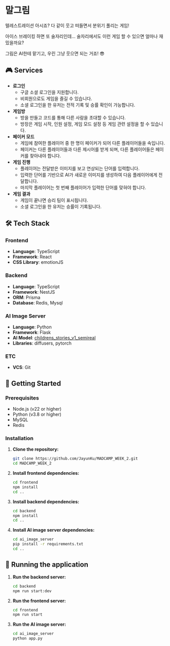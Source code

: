 # 말그림

텔레스트레이션 아시죠? 다 같이 웃고 떠들면서 분위기 풀리는 게임!

아이스 브레이킹 하면 또 술자리인데... 술자리에서도 이런 게임 할 수 있으면 얼마나 재밌을까요?

그림은 AI한테 맡기고, 우린 그냥 웃으면 되는 거죠! 😎

## 🎮 Services

- **로그인**
  - 구글 소셜 로그인을 지원합니다.
  - 비회원으로도 게임을 즐길 수 있습니다.
  - 소셜 로그인을 한 유저는 전적 기록 및 승률 확인이 가능합니다.
- **게임방**
  - 방을 만들고 코드를 통해 다른 사람을 초대할 수 있습니다.
  - 방장은 게임 시작, 인원 설정, 게임 모드 설정 등 게임 관련 설정을 할 수 있습니다.
- **페이커 모드**
  - 게임에 참여한 플레이어 중 한 명이 페이커가 되어 다른 플레이어들을 속입니다.
  - 페이커는 다른 플레이어들과 다른 제시어를 받게 되며, 다른 플레이어들은 페이커를 찾아내야 합니다.
- **게임 진행**
  - 플레이어는 전달받은 이미지를 보고 연상되는 단어를 입력합니다.
  - 입력한 단어를 기반으로 AI가 새로운 이미지를 생성하여 다음 플레이어에게 전달합니다.
  - 마지막 플레이어는 첫 번째 플레이어가 입력한 단어를 맞혀야 합니다.
- **게임 결과**
  - 게임이 끝나면 승리 팀이 표시됩니다.
  - 소셜 로그인을 한 유저는 승률이 기록됩니다.

## 🛠️ Tech Stack

### Frontend

- **Language**: TypeScript
- **Framework**: React
- **CSS Library**: emotionJS

### Backend

- **Language**: TypeScript
- **Framework**: NestJS
- **ORM**: Prisma
- **Database**: Redis, Mysql

### AI Image Server

- **Language**: Python
- **Framework**: Flask
- **AI Model**: [childrens_stories_v1_semireal](https://huggingface.co/ducnapa/childrens_stories_v1_semireal)
- **Libraries**: diffusers, pytorch

### ETC

- **VCS**: Git

## 🚀 Getting Started

### Prerequisites

- Node.js (v22 or higher)
- Python (v3.8 or higher)
- MySQL
- Redis

### Installation

1.  **Clone the repository:**
    ```bash
    git clone https://github.com/JayunKu/MADCAMP_WEEK_2.git
    cd MADCAMP_WEEK_2
    ```

2.  **Install frontend dependencies:**
    ```bash
    cd frontend
    npm install
    cd ..
    ```

3.  **Install backend dependencies:**
    ```bash
    cd backend
    npm install
    cd ..
    ```

4.  **Install AI image server dependencies:**
    ```bash
    cd ai_image_server
    pip install -r requirements.txt
    cd ..
    ```

## 🏃‍ Running the application

1.  **Run the backend server:**
    ```bash
    cd backend
    npm run start:dev
    ```

2.  **Run the frontend server:**
    ```bash
    cd frontend
    npm run start
    ```

3.  **Run the AI image server:**
    ```bash
    cd ai_image_server
    python app.py
